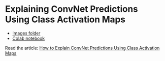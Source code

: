 # Explaining ConvNet Predictions Using Class Activation Maps

- [Images folder](https://github.com/balapriyac/CAM-Tutorial/tree/main/images)
- [Colab notebook](https://github.com/balapriyac/CAM-Tutorial/blob/main/CAM_Tutorial.ipynb)

Read the article: [How to Explain ConvNet Predictions Using Class Activation Maps](https://www.pinecone.io/learn/class-activation-maps/)
